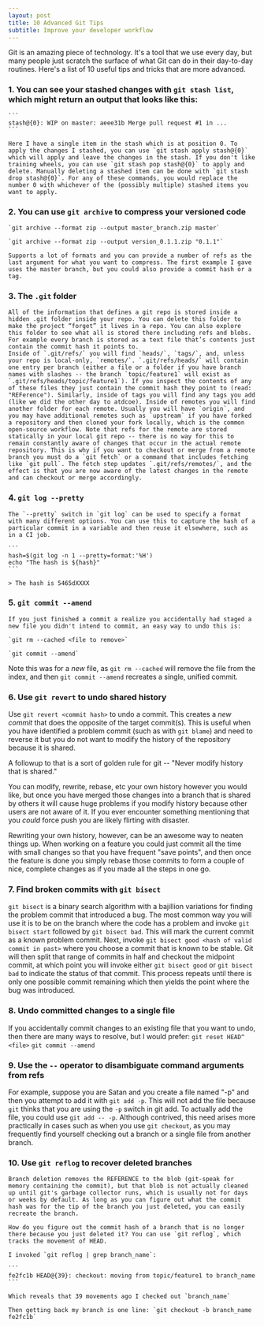 ```yaml
---
layout: post
title: 10 Advanced Git Tips
subtitle: Improve your developer workflow
---
```


Git is an amazing piece of technology. It's a tool that we use every day, but many people just scratch the surface of what Git can do in their day-to-day routines. Here's a list of 10 useful tips and tricks that are more advanced.

### 1. You can see your stashed changes with `git stash list`, which might return an output that looks like this:

    ```
    stash@{0}: WIP on master: aeee31b Merge pull request #1 in ...
    ```

    Here I have a single item in the stash which is at position 0. To apply the changes I stashed, you can use `git stash apply stash@{0}` which will apply and leave the changes in the stash. If you don't like training wheels, you can use `git stash pop stash@{0}` to apply and delete. Manually deleting a stashed item can be done with `git stash drop stash@{0}`. For any of these commands, you would replace the number 0 with whichever of the (possibly multiple) stashed items you want to apply.

### 2. You can use `git archive` to compress your versioned code

    `git archive --format zip --output master_branch.zip master`

    `git archive --format zip --output version_0.1.1.zip "0.1.1"`

    Supports a lot of formats and you can provide a number of refs as the last argument for what you want to compress. The first example I gave uses the master branch, but you could also provide a commit hash or a tag.

### 3. The `.git` folder

    All of the information that defines a git repo is stored inside a hidden .git folder inside your repo. You can delete this folder to make the project “forget” it lives in a repo. You can also explore this folder to see what all is stored there including refs and blobs. For example every branch is stored as a text file that’s contents just contain the commit hash it points to.
    Inside of `.git/refs/` you will find `heads/`, `tags/`, and, unless your repo is local-only, `remotes/`. `.git/refs/heads/` will contain one entry per branch (either a file or a folder if you have branch names with slashes -- the branch `topic/feature1` will exist as `.git/refs/heads/topic/feature1`). If you inspect the contents of any of these files they just contain the commit hash they point to (read: "REFerence"). Similarly, inside of tags you will find any tags you add (like we did the other day to atdcoe). Inside of remotes you will find another folder for each remote. Usually you will have `origin`, and you may have additional remotes such as `upstream` if you have forked a repository and then cloned your fork locally, which is the common open-source workflow. Note that refs for the remote are stored statically in your local git repo -- there is no way for this to remain constantly aware of changes that occur in the actual remote repository. This is why if you want to checkout or merge from a remote branch you must do a `git fetch` or a command that includes fetching like `git pull`. The fetch step updates `.git/refs/remotes/`, and the effect is that you are now aware of the latest changes in the remote and can checkout or merge accordingly.

### 4. `git log --pretty`

    The `--pretty` switch in `git log` can be used to specify a format with many different options. You can use this to capture the hash of a particular commit in a variable and then reuse it elsewhere, such as in a CI job.

    ```
    hash=$(git log -n 1 --pretty=format:'%H')
    echo "The hash is ${hash}"
    ```

    > The hash is 5465dXXXX

### 5. `git commit --amend`

    If you just finished a commit a realize you accidentally had staged a new file you didn't intend to commit, an easy way to undo this is:

    `git rm --cached <file to remove>`

    `git commit --amend`

Note this was for a _new_ file, as `git rm --cached` will remove the file from the index, and then `git commit --amend` recreates a single, unified commit.

### 6. Use `git revert` to undo shared history

Use `git revert <commit hash>` to undo a commit. This creates a _new commit_ that does the opposite of the target commit(s). This is useful when you have identified a problem commit (such as with `git blame`) and need to reverse it but you do not want to modify the history of the repository because it is shared.

A followup to that is a sort of golden rule for git -- "Never modify history that is shared."

You can modify, rewrite, rebase, etc your own history however you would like, but once you have merged those changes into a branch that is shared by others it will cause huge problems if you modify history because other users are not aware of it. If you ever encounter something mentioning that you _could_ force push you are likely flirting with disaster.

Rewriting your own history, however, can be an awesome way to neaten things up. When working on a feature you could just commit all the time with small changes so that you have frequent "save points", and then once the feature is done you simply rebase those commits to form a couple of nice, complete changes as if you made all the steps in one go.

### 7. Find broken commits with `git bisect`

`git bisect` is a binary search algorithm with a bajillion variations for finding the problem commit that introduced a bug. The most common way you will use it is to be on the branch where the code has a problem and invoke `git bisect start` followed by `git bisect bad`. This will mark the current commit as a known problem commit. Next, invoke `git bisect good <hash of valid commit in past>` where you choose a commit that is known to be stable. Git will then split that range of commits in half and checkout the midpoint commit, at which point you will invoke either `git bisect good` or `git bisect bad` to indicate the status of that commit. This process repeats until there is only one possible commit remaining which then yields the point where the bug was introduced.

### 8. Undo committed changes to a single file

If you accidentally commit changes to an existing file that you want to undo, then there are many ways to resolve, but I would prefer:
`git reset HEAD^ <file>`
`git commit --amend`

### 9. Use the `--` operator to disambiguate command arguments from refs

For example, suppose you are Satan and you create a file named "-p" and then you attempt to add it with `git add -p`. This will not add the file because `git` thinks that you are using the `-p` switch in git add. To actually add the file, you could use `git add -- -p`. Although contrived, this need arises more practically in cases such as when you use `git checkout`, as you may frequently find yourself checking out a branch or a single file from another branch.

### 10. Use `git reflog` to recover deleted branches

    Branch deletion removes the REFERENCE to the blob (git-speak for memory containing the commit), but that blob is not actually cleaned up until git's garbage collector runs, which is usually not for days or weeks by default. As long as you can figure out what the commit hash was for the tip of the branch you just deleted, you can easily recreate the branch.

    How do you figure out the commit hash of a branch that is no longer there because you just deleted it? You can use `git reflog`, which tracks the movement of HEAD.

    I invoked `git reflog | grep branch_name`:

    ```
    fe2fc1b HEAD@{39}: checkout: moving from topic/feature1 to branch_name
    ```

    Which reveals that 39 movements ago I checked out `branch_name`

    Then getting back my branch is one line: `git checkout -b branch_name fe2fc1b`
